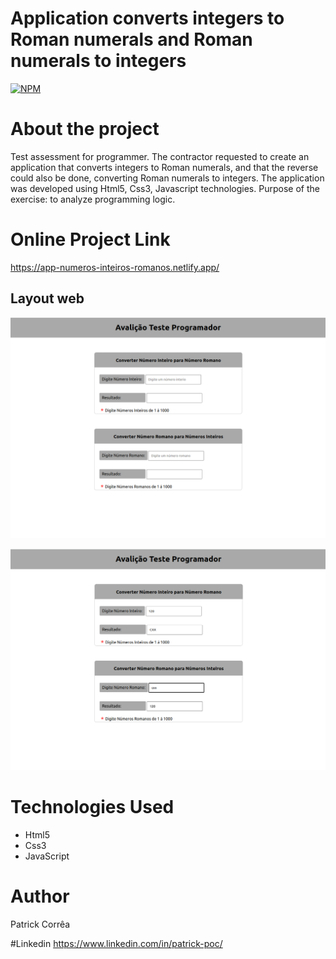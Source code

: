# Application converts integers to Roman numerals and Roman numerals to integers
[![NPM](https://img.shields.io/npm/l/react)](https://github.com/poc1212/app_converts_intergers_roman_numerals/blob/master/LICENSE)

# About the project

Test assessment for programmer.
The contractor requested to create an application that converts integers to Roman numerals, 
and that the reverse could also be done, converting Roman numerals to integers.
The application was developed using Html5, Css3, Javascript technologies.
Purpose of the exercise: to analyze programming logic.

# Online Project Link
https://app-numeros-inteiros-romanos.netlify.app/

## Layout web
![Web 1](https://github.com/poc1212/app_converts_intergers_roman_numerals/blob/master/img/1.png)

![Web 2](https://github.com/poc1212/app_converts_intergers_roman_numerals/blob/master/img/2.png)

# Technologies Used

- Html5
- Css3
- JavaScript

# Author
Patrick Corrêa

#Linkedin
https://www.linkedin.com/in/patrick-poc/
